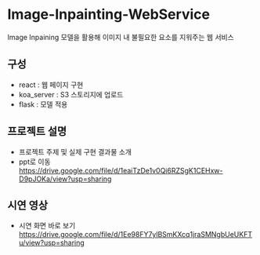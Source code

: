 # Image-Inpainting-WebService
Image Inpaining 모델을 활용해 이미지 내 불필요한 요소를 지워주는 웹 서비스


## 구성
- react : 웹 페이지 구현
- koa_server : S3 스토리지에 업로드
- flask : 모델 적용


## 프로젝트 설명
- 프로젝트 주제 및 실제 구현 결과물 소개
- ppt로 이동       
https://drive.google.com/file/d/1eaiTzDe1v0Qi6RZSgK1CEHxw-D9pJOKa/view?usp=sharing


## 시연 영상
- 시연 화면 바로 보기       
https://drive.google.com/file/d/1Ee98FY7ylBSmKXcq1jraSMNgbUeUKFTu/view?usp=sharing
